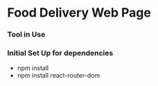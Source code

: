 # Food Delivery Web Page

### Tool in Use

### Initial Set Up for dependencies

- npm install
- npm install react-router-dom
